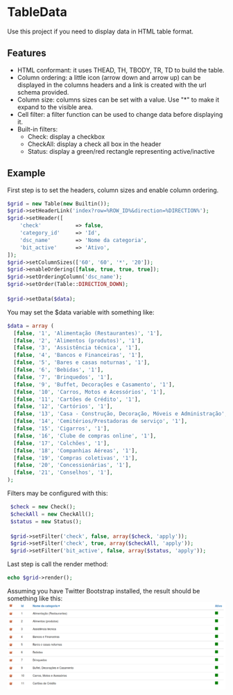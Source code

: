 # TableData
Use this project if you need to display data in HTML table format.

## Features
* HTML conformant: it uses THEAD, TH, TBODY, TR, TD to build the table.
* Column ordering: a little icon (arrow down and arrow up) can be displayed in the columns headers and a link is created with the url schema provided.
* Column size: columns sizes can be set with a value. Use "*" to make it expand to the visible area.
* Cell filter: a filter function can be used to change data before displaying it.
* Built-in filters:
  * Check: display a checkbox
  * CheckAll: display a check all box in the header
  * Status: display a green/red rectangle representing active/inactive


## Example

First step is to set the headers, column sizes and enable column ordering.

```php
$grid = new Table(new Builtin());
$grid->setHeaderLink('index?row=%ROW_ID%&direction=%DIRECTION%');
$grid->setHeader([
    'check'           => false,
    'category_id'     => 'Id',
    'dsc_name'        => 'Nome da categoria',
    'bit_active'      => 'Ativo',
]);
$grid->setColumnSizes(['60', '60', '*', '20']);
$grid->enableOrdering([false, true, true, true]);
$grid->setOrderingColumn('dsc_name');
$grid->setOrder(Table::DIRECTION_DOWN);

$grid->setData($data);
```
You may set the $data variable with something like:
```php
$data = array (
  [false, '1', 'Alimentação (Restaurantes)', '1'],
  [false, '2', 'Alimentos (produtos)', '1'],
  [false, '3', 'Assistência técnica', '1'],
  [false, '4', 'Bancos e Financeiras', '1'],
  [false, '5', 'Bares e casas noturnas', '1'],
  [false, '6', 'Bebidas', '1'],
  [false, '7', 'Brinquedos', '1'],
  [false, '9', 'Buffet, Decorações e Casamento', '1'],
  [false, '10', 'Carros, Motos e Acessórios', '1'],
  [false, '11', 'Cartões de Crédito', '1'],
  [false, '12', 'Cartórios', '1'],
  [false, '13', 'Casa - Construção, Decoração, Móveis e Administração', '1'],
  [false, '14', 'Cemitérios/Prestadoras de serviço', '1'],
  [false, '15', 'Cigarros', '1'],
  [false, '16', 'Clube de compras online', '1'],
  [false, '17', 'Colchões', '1'],
  [false, '18', 'Companhias Aéreas', '1'],
  [false, '19', 'Compras coletivas', '1'],
  [false, '20', 'Concessionárias', '1'],
  [false, '21', 'Conselhos', '1'],
);
```
Filters may be configured with this:
```php
 $check = new Check();
 $checkAll = new CheckAll();
 $status = new Status();
 
 $grid->setFilter('check', false, array($check, 'apply'));
 $grid->setFilter('check', true, array($checkAll, 'apply'));
 $grid->setFilter('bit_active', false, array($status, 'apply'));
```
Last step is call the render method:
```php
echo $grid->render();
```
Assuming you have Twitter Bootstrap installed, the result should be something like this:
![](https://github.com/fernandohu/TableData/blob/master/documentation/image01.png)
